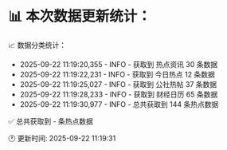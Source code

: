 📊 本次数据更新统计：
==========================

📈 数据分类统计：
- 2025-09-22 11:19:20,355 - INFO - 获取到 热点资讯 30 条数据
- 2025-09-22 11:19:22,231 - INFO - 获取到 今日热点 12 条数据
- 2025-09-22 11:19:25,027 - INFO - 获取到 公社热帖 37 条数据
- 2025-09-22 11:19:28,233 - INFO - 获取到 财经日历 65 条数据
- 2025-09-22 11:19:30,977 - INFO - 总共获取到 144 条热点数据

✅ 总共获取到 - 条热点数据

🕐 更新时间: 2025-09-22 11:19:31
